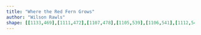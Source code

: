 ```yaml
---
title: "Where the Red Fern Grows"
author: "Wilson Rawls"
shape: [[1133,469],[1111,472],[1107,478],[1105,539],[1106,541],[1112,544],[1193,549],[1378,549],[1415,551],[1626,551],[1713,553],[1826,553],[1900,550],[1903,546],[1905,514],[1905,479],[1901,474],[1677,474],[1532,472],[1474,473],[1357,471],[1307,472],[1159,469]]
---
```

